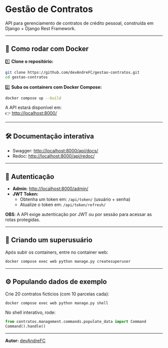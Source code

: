 # Gestão de Contratos

API para gerenciamento de contratos de crédito pessoal, construída em Django + Django Rest Framework.

---

## 🚀 Como rodar com Docker

1️⃣ **Clone o repositório:**

```bash
git clone https://github.com/devAndreFC/gestao-contratos.git
cd gestao-contratos
```

2️⃣ **Suba os containers com Docker Compose:**

```bash
docker compose up --build
```

A API estará disponível em:  
👉 [http://localhost:8000/](http://localhost:8000/)

---

## 🛠️ Documentação interativa

- Swagger: [http://localhost:8000/api/docs/](http://localhost:8000/api/docs/)  
- Redoc: [http://localhost:8000/api/redoc/](http://localhost:8000/api/redoc/)

---

## 🔐 Autenticação

- **Admin**: [http://localhost:8000/admin/](http://localhost:8000/admin/)  
- **JWT Token:**  
  - Obtenha um token em: `/api/token/` (usuário + senha)  
  - Atualize o token em: `/api/token/refresh/`  

**OBS**: A API exige autenticação por JWT ou por sessão para acessar as rotas protegidas.

---

## 🧪 Criando um superusuário

Após subir os containers, entre no container web:

```bash
docker compose exec web python manage.py createsuperuser
```

---

## ⚙️ Populando dados de exemplo

Crie 20 contratos fictícios (com 10 parcelas cada):

```bash
docker compose exec web python manage.py shell
```

No shell interativo, rode:

```python
from contratos.management.commands.populate_data import Command
Command().handle()
```

---

**Autor:** [devAndreFC](https://github.com/devAndreFC)

